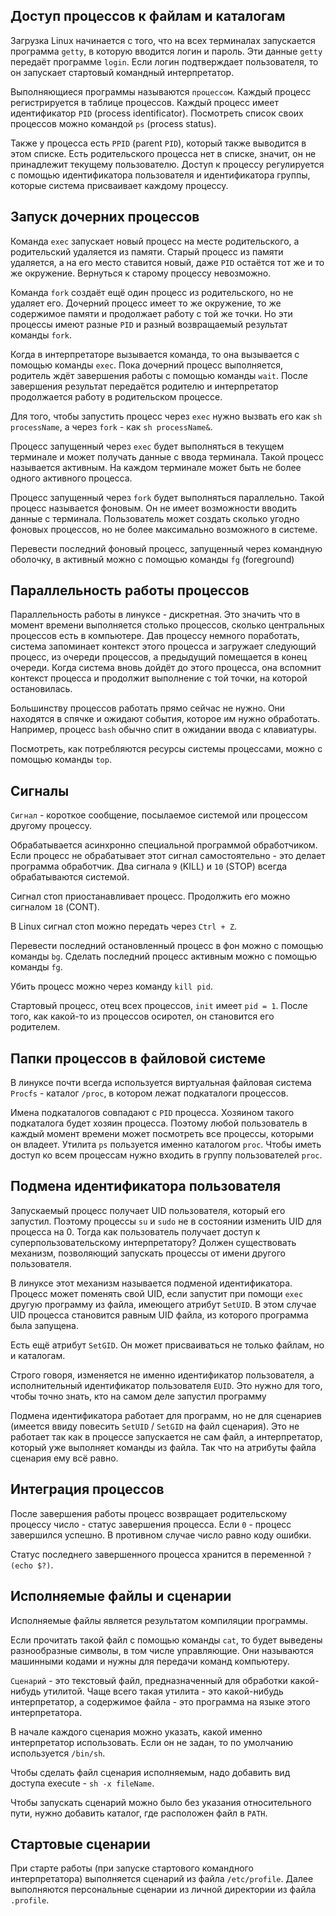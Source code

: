 ## Доступ процессов к файлам и каталогам

Загрузка Linux начинается с того, что на всех терминалах запускается программа `getty`, в которую вводится логин и пароль. Эти данные `getty` передаёт программе `login`. Если логин подтверждает пользователя, то он запускает стартовый командный интерпретатор.

Выполняющиеся программы называются `процессом`. Каждый процесс регистрируется в таблице процессов. Каждый процесс имеет идентификатор `PID` (process identificator).
Посмотреть список своих процессов можно командой `ps` (process status).

Также у процесса есть `PPID` (parent `PID`), который также выводится в этом списке. Есть родительского процесса нет в списке, значит, он не принадлежит текущему пользователю.
Доступ к процессу регулируется с помощью идентификатора пользователя и идентификатора группы, которые система присваивает каждому процессу.

## Запуск дочерних процессов

Команда `exec` запускает новый процесс на месте родительского, а родительский удаляется из памяти. Старый процесс из памяти удаляется, а на его место ставится новый, даже `PID` остаётся тот же и то же окружение. Вернуться к старому процессу невозможно.

Команда `fork` создаёт ещё один процесс из родительского, но не удаляет его. Дочерний процесс имеет то же окружение, то же содержимое памяти и продолжает работу с той же точки. Но эти процессы имеют разные `PID` и разный возвращаемый результат команды `fork`.

Когда в интерпретаторе вызывается команда, то она вызывается с помощью команды `exec`. Пока дочерний процесс выполняется, родитель ждёт завершения работы с помощью команды `wait`. После завершения результат передаётся родителю и интерпретатор продолжается работу в родительском процессе.

Для того, чтобы запустить процесс через `exec` нужно вызвать его как `sh processName`, а через `fork` - как `sh processName&`.

Процесс запущенный через `exec` будет выполняться в текущем терминале и может получать данные с ввода терминала. Такой процесс называется активным. На каждом терминале может быть не более одного активного процесса.

Процесс запущенный через `fork` будет выполняться параллельно. Такой процесс называется фоновым. Он не имеет возможности вводить данные с терминала. Пользователь может создать сколько угодно фоновых процессов, но не более максимально возможного в системе.

Перевести последний фоновый процесс, запущенный через командную оболочку, в активный можно с помощью команды `fg` (foreground)


## Параллельность работы процессов

Параллельность работы в линуксе - дискретная. Это значить что в момент времени выполняется столько процессов, сколько центральных процессов есть в компьютере. Дав процессу немного поработать, система запоминает контекст этого процесса и загружает следующий процесс, из очереди процессов, а предыдущий помещается в конец очереди. Когда система вновь дойдёт до этого процесса, она вспомнит контекст процесса и продолжит выполнение с той точки, на которой остановилась.

Большинству процессов работать прямо сейчас не нужно. Они находятся в спячке и ожидают события, которое им нужно обработать. Например, процесс `bash` обычно спит в ожидании ввода с клавиатуры.

Посмотреть, как потребляются ресурсы системы процессами, можно с помощью команды `top`.


## Сигналы

`Сигнал` - короткое сообщение, посылаемое системой или процессом другому процессу.

Обрабатывается асинхронно специальной программой обработчиком. Если процесс не обрабатывает этот сигнал самостоятельно - это делает программа обработчик. Два сигнала `9` (KILL) и `10` (STOP) всегда обрабатываются системой. 

Сигнал стоп приостанавливает процесс. Продолжить его можно сигналом `18` (CONT).

В Linux сигнал стоп можно передать через `Ctrl + Z`.

Перевести последний остановленный процесс в фон можно с помощью команды `bg`.
Сделать последний процесс активным можно с помощью команды `fg`.

Убить процесс можно через команду `kill pid`.

Стартовый процесс, отец всех процессов, `init` имеет `pid = 1`. После того, как какой-то из процессов осиротел, он становится его родителем.


## Папки процессов в файловой системе

В линуксе почти всегда используется виртуальная файловая система `Procfs` - каталог `/proc`, в котором лежат подкаталоги процессов.

Имена подкаталогов совпадают с `PID` процесса. Хозяином такого подкаталога будет хозяин процесса. Поэтому любой пользователь в каждый момент времени может посмотреть все процессы, которыми он владеет. Утилита `ps` пользуется именно каталогом `proc`. Чтобы иметь доступ ко всем процессам нужно входить в группу пользователей `proc`.


## Подмена идентификатора пользователя

Запускаемый процесс получает UID пользователя, который его запустил. Поэтому процессы `su` и `sudo` не в состоянии изменить UID для процесса на 0. Тогда как пользователь получает доступ к суперпользовательскому интерпретатору? Должен существовать механизм, позволяющий запускать процессы от имени другого пользователя.

В линуксе этот механизм называется подменой идентификатора. Процесс может поменять свой UID, если запустит при помощи `exec` другую программу из файла, имеющего атрибут `SetUID`. В этом случае UID процесса становится равным UID файла, из которого программа была запущена.

Есть ещё атрибут `SetGID`. Он может присваиваться не только файлам, но и каталогам.

Строго говоря, изменяется не именно идентификатор пользователя, а исполнительный идентификатор пользователя `EUID`. Это нужно для того, чтобы точно знать, кто на самом деле запустил программу

Подмена идентификатора работает для программ, но не для сценариев (имеется ввиду повесить `SetUID` / `SetGID` на файл сценария). Это не работает так как в процессе запускается не сам файл, а интерпретатор, который уже выполняет команды из файла. Так что на атрибуты файла сценария ему всё равно.


## Интеграция процессов

После завершения работы процесс возвращает родительскому процессу число - статус завершения процесса. Если `0` - процесс завершился успешно. В противном случае число равно коду ошибки.

Статус последнего завершенного процесса хранится в переменной `? (echo $?)`.


## Исполняемые файлы и сценарии 

Исполняемые файлы является результатом компиляции программы. 

Если прочитать такой файл с помощью команды `cat`, то будет выведены разнообразные символы, в том числе управляющие. Они называются машинными кодами и нужны для передачи команд компьютеру.

`Сценарий` - это текстовый файл, предназначенный для обработки какой-нибудь утилитой. Чаще всего такая утилита - это какой-нибудь интерпретатор, а содержимое файла - это программа на языке этого интерпретатора.

В начале каждого сценария можно указать, какой именно интерпретатор использовать. Если он не задан, то по умолчанию используется `/bin/sh`.

Чтобы сделать файл сценария исполняемым, надо добавить вид доступа execute - `sh -x fileName`.

Чтобы запускать сценарий можно было без указания относительного пути, нужно добавить каталог, где расположен файл в `PATH`.


## Стартовые сценарии

При старте работы (при запуске стартового командного интерпретатора) выполняется сценарий из файла `/etc/profile`. Далее выполняются персональные сценарии из личной директории из файла `.profile`.